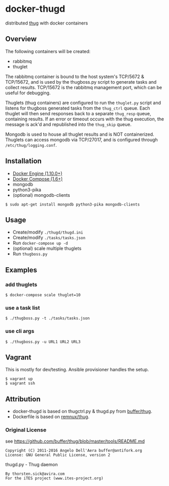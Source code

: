 # docker-thugd

distributed [thug](https://github.com/buffer/thug/) with docker containers

## Overview
The following containers will be created:
- rabbitmq
- thuglet

The rabbitmq container is bound to the host system's TCP/5672 & TCP/15672, and
is used by the thugboss.py script to generate tasks and collect results.
TCP/15672 is the rabbitmq management port, which can be useful for debugging.

Thuglets (thug containers) are configured to run the `thuglet.py` script and
listens for thugboss generated tasks from the `thug_ctrl` queue. Each thuglet
will then send responses back to a separate `thug_resp` queue, containing
results. If an error or timeout occurs with the thug execution, the message is
ack'd and republished into the `thug_skip` queue.

Mongodb is used to house all thuglet results and is NOT containerized.
Thuglets can access mongodb via TCP/27017, and is configured through
`/etc/thug/logging.conf`.

## Installation
* [Docker Engine (1.10.0+)](https://docs.docker.com/engine/installation/linux/ubuntulinux/)
* [Docker Compose (1.6+)](https://docs.docker.com/compose/install/)
* mongodb
* python3-pika
* (optional) mongodb-clients

```
$ sudo apt-get install mongodb python3-pika mongodb-clients
```

## Usage
* Create/modify `./thugd/thugd.ini`
* Create/modify `./tasks/tasks.json`
* Run `docker-compose up -d`
* (optional) scale multiple thuglets
* Run `thugboss.py`

## Examples

### add thuglets
```
$ docker-compose scale thuglet=10
```

### use a task list
```
$ ./thugboss.py -t ./tasks/tasks.json
```

### use cli args
```
$ ./thugboss.py -u URL1 URL2 URL3
```

## Vagrant
This is mostly for dev/testing. Ansible provisioner handles the setup.
```
$ vagrant up
$ vagrant ssh
```

## Attribution
* docker-thugd is based on thugctrl.py & thugd.py from [buffer/thug](https://github.com/buffer/thug/tree/master/tools/distributed).
* Dockerfile is based on [remnux/thug](https://github.com/REMnux/docker/tree/master/thug).

### Original License
see https://github.com/buffer/thug/blob/master/tools/README.md

```
Copyright (C) 2011-2016 Angelo Dell'Aera buffer@antifork.org
License: GNU General Public License, version 2
```

thugd.py - Thug daemon
```
By thorsten.sick@avira.com
For the iTES project (www.ites-project.org)
```
